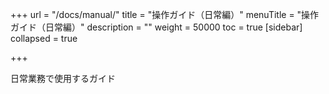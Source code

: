 +++
url = "/docs/manual/"
title = "操作ガイド（日常編）"
menuTitle = "操作ガイド（日常編）"
description = ""
weight = 50000
toc = true
[sidebar]
collapsed = true

+++

日常業務で使用するガイド
